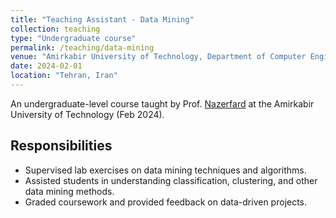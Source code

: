 ```yaml
---
title: "Teaching Assistant - Data Mining"
collection: teaching
type: "Undergraduate course"
permalink: /teaching/data-mining
venue: "Amirkabir University of Technology, Department of Computer Engineering"
date: 2024-02-01
location: "Tehran, Iran"
---
```

An undergraduate-level course taught by Prof. [Nazerfard](https://scholar.google.com/citations?hl=en&user=Cl5tre8AAAAJ) at the Amirkabir University of Technology (Feb 2024).

## Responsibilities

- Supervised lab exercises on data mining techniques and algorithms.
- Assisted students in understanding classification, clustering, and other data mining methods.
- Graded coursework and provided feedback on data-driven projects.
